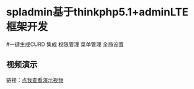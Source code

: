 # spladmin基于thinkphp5.1+adminLTE框架开发 
#一键生成CURD 集成 权限管理 菜单管理 全局设置
## 视频演示
链接：[点我查看演示视频](http://www.o8o8o8.com/vue/demo2.html)


